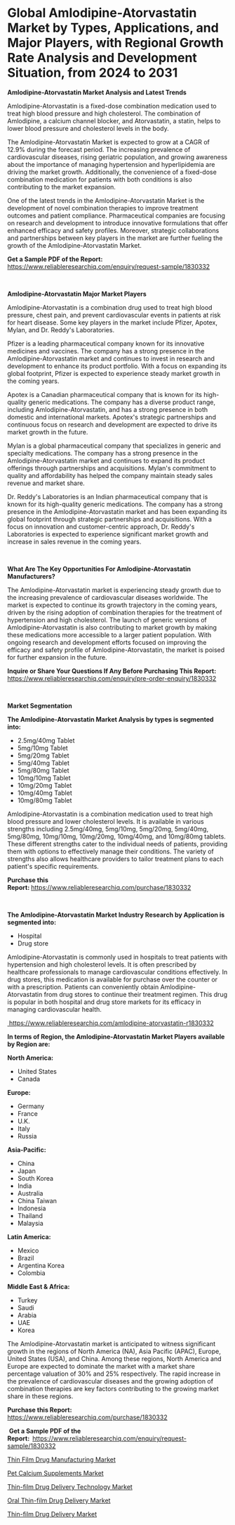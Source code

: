 <p><h1>Global Amlodipine-Atorvastatin Market by Types, Applications, and Major Players, with Regional Growth Rate Analysis and Development Situation, from 2024 to 2031</h1></p><p><strong>Amlodipine-Atorvastatin Market Analysis and Latest Trends</strong></p>
<p><p>Amlodipine-Atorvastatin is a fixed-dose combination medication used to treat high blood pressure and high cholesterol. The combination of Amlodipine, a calcium channel blocker, and Atorvastatin, a statin, helps to lower blood pressure and cholesterol levels in the body.</p><p>The Amlodipine-Atorvastatin Market is expected to grow at a CAGR of 12.9% during the forecast period. The increasing prevalence of cardiovascular diseases, rising geriatric population, and growing awareness about the importance of managing hypertension and hyperlipidemia are driving the market growth. Additionally, the convenience of a fixed-dose combination medication for patients with both conditions is also contributing to the market expansion.</p><p>One of the latest trends in the Amlodipine-Atorvastatin Market is the development of novel combination therapies to improve treatment outcomes and patient compliance. Pharmaceutical companies are focusing on research and development to introduce innovative formulations that offer enhanced efficacy and safety profiles. Moreover, strategic collaborations and partnerships between key players in the market are further fueling the growth of the Amlodipine-Atorvastatin Market.</p></p>
<p><strong>Get a Sample PDF of the Report:&nbsp;</strong> <a href="https://www.reliableresearchiq.com/enquiry/request-sample/1830332">https://www.reliableresearchiq.com/enquiry/request-sample/1830332</a></p>
<p>&nbsp;</p>
<p><strong>Amlodipine-Atorvastatin Major Market Players</strong></p>
<p><p>Amlodipine-Atorvastatin is a combination drug used to treat high blood pressure, chest pain, and prevent cardiovascular events in patients at risk for heart disease. Some key players in the market include Pfizer, Apotex, Mylan, and Dr. Reddy's Laboratories.</p><p>Pfizer is a leading pharmaceutical company known for its innovative medicines and vaccines. The company has a strong presence in the Amlodipine-Atorvastatin market and continues to invest in research and development to enhance its product portfolio. With a focus on expanding its global footprint, Pfizer is expected to experience steady market growth in the coming years.</p><p>Apotex is a Canadian pharmaceutical company that is known for its high-quality generic medications. The company has a diverse product range, including Amlodipine-Atorvastatin, and has a strong presence in both domestic and international markets. Apotex's strategic partnerships and continuous focus on research and development are expected to drive its market growth in the future.</p><p>Mylan is a global pharmaceutical company that specializes in generic and specialty medications. The company has a strong presence in the Amlodipine-Atorvastatin market and continues to expand its product offerings through partnerships and acquisitions. Mylan's commitment to quality and affordability has helped the company maintain steady sales revenue and market share.</p><p>Dr. Reddy's Laboratories is an Indian pharmaceutical company that is known for its high-quality generic medications. The company has a strong presence in the Amlodipine-Atorvastatin market and has been expanding its global footprint through strategic partnerships and acquisitions. With a focus on innovation and customer-centric approach, Dr. Reddy's Laboratories is expected to experience significant market growth and increase in sales revenue in the coming years.</p></p>
<p>&nbsp;</p>
<p><strong>What Are The Key Opportunities For Amlodipine-Atorvastatin Manufacturers?</strong></p>
<p><p>The Amlodipine-Atorvastatin market is experiencing steady growth due to the increasing prevalence of cardiovascular diseases worldwide. The market is expected to continue its growth trajectory in the coming years, driven by the rising adoption of combination therapies for the treatment of hypertension and high cholesterol. The launch of generic versions of Amlodipine-Atorvastatin is also contributing to market growth by making these medications more accessible to a larger patient population. With ongoing research and development efforts focused on improving the efficacy and safety profile of Amlodipine-Atorvastatin, the market is poised for further expansion in the future.</p></p>
<p><strong>Inquire or Share Your Questions If Any Before Purchasing This Report:</strong> <a href="https://www.reliableresearchiq.com/enquiry/pre-order-enquiry/1830332">https://www.reliableresearchiq.com/enquiry/pre-order-enquiry/1830332</a></p>
<p>&nbsp;</p>
<p><strong>Market Segmentation</strong></p>
<p><strong>The Amlodipine-Atorvastatin Market Analysis by types is segmented into:</strong></p>
<p><ul><li>2.5mg/40mg Tablet</li><li>5mg/10mg Tablet</li><li>5mg/20mg Tablet</li><li>5mg/40mg Tablet</li><li>5mg/80mg Tablet</li><li>10mg/10mg Tablet</li><li>10mg/20mg Tablet</li><li>10mg/40mg Tablet</li><li>10mg/80mg Tablet</li></ul></p>
<p><p>Amlodipine-Atorvastatin is a combination medication used to treat high blood pressure and lower cholesterol levels. It is available in various strengths including 2.5mg/40mg, 5mg/10mg, 5mg/20mg, 5mg/40mg, 5mg/80mg, 10mg/10mg, 10mg/20mg, 10mg/40mg, and 10mg/80mg tablets. These different strengths cater to the individual needs of patients, providing them with options to effectively manage their conditions. The variety of strengths also allows healthcare providers to tailor treatment plans to each patient's specific requirements.</p></p>
<p><strong>Purchase this Report:&nbsp;</strong><a href="https://www.reliableresearchiq.com/purchase/1830332">https://www.reliableresearchiq.com/purchase/1830332</a></p>
<p>&nbsp;</p>
<p><strong>The Amlodipine-Atorvastatin Market Industry Research by Application is segmented into:</strong></p>
<p><ul><li>Hospital</li><li>Drug store</li></ul></p>
<p><p>Amlodipine-Atorvastatin is commonly used in hospitals to treat patients with hypertension and high cholesterol levels. It is often prescribed by healthcare professionals to manage cardiovascular conditions effectively. In drug stores, this medication is available for purchase over the counter or with a prescription. Patients can conveniently obtain Amlodipine-Atorvastatin from drug stores to continue their treatment regimen. This drug is popular in both hospital and drug store markets for its efficacy in managing cardiovascular health.</p></p>
<p><a href="https://www.reliableresearchiq.com/amlodipine-atorvastatin-r1830332">&nbsp;https://www.reliableresearchiq.com/amlodipine-atorvastatin-r1830332</a></p>
<p><strong>In terms of Region, the Amlodipine-Atorvastatin Market Players available by Region are:</strong></p>
<p>
    <p> <strong> North America: </strong>
        <ul>
            <li>United States</li>
            <li>Canada</li>
        </ul>
        </p> 
    <p> <strong> Europe: </strong>
        <ul>
            <li>Germany</li>
            <li>France</li>
            <li>U.K.</li>
            <li>Italy</li>
            <li>Russia</li>
        </ul>
        </p> 
    <p> <strong> Asia-Pacific: </strong>
        <ul>
            <li>China</li>
            <li>Japan</li>
            <li>South Korea</li>
            <li>India</li>
            <li>Australia</li>
            <li>China Taiwan</li>
            <li>Indonesia</li>
            <li>Thailand</li>
            <li>Malaysia</li>
        </ul>
        </p> 
    <p> <strong> Latin America: </strong>
        <ul>
            <li>Mexico</li>
            <li>Brazil</li>
            <li>Argentina Korea</li>
            <li>Colombia</li>
        </ul>
        </p> 
    <p> <strong> Middle East & Africa: </strong>
        <ul>
            <li>Turkey</li>
            <li>Saudi</li>
            <li>Arabia</li>
            <li>UAE</li>
            <li>Korea</li>
        </ul>
    </p>
    </p>
<p><p>The Amlodipine-Atorvastatin market is anticipated to witness significant growth in the regions of North America (NA), Asia Pacific (APAC), Europe, United States (USA), and China. Among these regions, North America and Europe are expected to dominate the market with a market share percentage valuation of 30% and 25% respectively. The rapid increase in the prevalence of cardiovascular diseases and the growing adoption of combination therapies are key factors contributing to the growing market share in these regions.</p></p>
<p><strong>Purchase this Report: </strong><a href="https://www.reliableresearchiq.com/purchase/1830332">https://www.reliableresearchiq.com/purchase/1830332</a></p>
<p>&nbsp;<strong>Get a Sample PDF of the Report:&nbsp;&nbsp;</strong><a href="https://www.reliableresearchiq.com/enquiry/request-sample/1830332">https://www.reliableresearchiq.com/enquiry/request-sample/1830332</a></p>
<p><strong></strong></p>
<p><p><a href="https://github.com/bmorecock/Market-Research-Report-List-4/blob/main/thin-film-drug-manufacturing-market.md">Thin Film Drug Manufacturing Market</a></p><p><a href="https://github.com/RickHolmes3/Market-Research-Report-List-6/blob/main/pet-calcium-supplements-market.md">Pet Calcium Supplements Market</a></p><p><a href="https://github.com/drzsklfn31/Market-Research-Report-List-1/blob/main/thin-film-drug-delivery-technology-market.md">Thin-film Drug Delivery Technology Market</a></p><p><a href="https://github.com/lairestrong/Market-Research-Report-List-1/blob/main/oral-thin-film-drug-delivery-market.md">Oral Thin-film Drug Delivery Market</a></p><p><a href="https://github.com/Krish2023na/Market-Research-Report-List-6/blob/main/thin-film-drug-delivery-market.md">Thin-film Drug Delivery Market</a></p></p>
